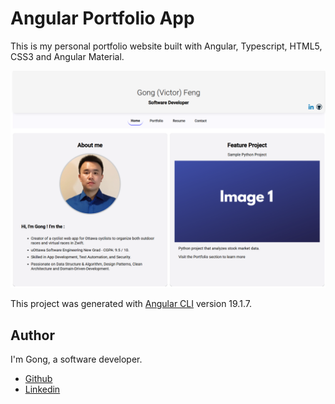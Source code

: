 # Angular Portfolio App

This is my personal portfolio website built with Angular, Typescript, HTML5, CSS3 and Angular Material.

![Gong's Angular Portfolio App](src/assets/home_page.png)

This project was generated with [Angular CLI](https://github.com/angular/angular-cli) version 19.1.7.

## Author

I'm Gong, a software developer.

- [Github](https://github.com/GongVictorFeng)
- [Linkedin](https://www.linkedin.com/in/gong-victor-feng-592771118/)